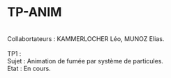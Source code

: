 # TP-ANIM
<br/>
Collabortateurs : KAMMERLOCHER Léo, MUNOZ Elias.
<br/>
<br/>
TP1 :
<br/>
Sujet : Animation de fumée par système de particules.
<br/>
Etat : En cours.
